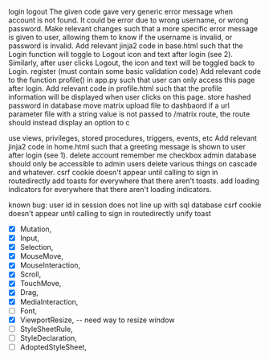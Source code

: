 
login
logout
The given code gave very generic error message when account is not found. It could be error due to wrong username, or wrong password. Make relevant changes such that a more specific error message is given to user, allowing them to know if the username is invalid, or password is invalid.
Add relevant jinja2 code in base.html such that the Login function will toggle to Logout icon and text after login (see 2). 
Similarly, after user clicks Logout, the icon and text will be toggled back to Login. 
register (must contain some basic validation code)
Add relevant code to the function profile() in app.py such that user can only access this page after login. 
Add relevant code in profile.html such that the profile information will be displayed when user clicks on this page. 
store hashed password in database
move matrix upload file to dashbaord
if a url parameter file with a string value is not passed to /matrix route, the route should instead display an option to c




use views, privileges, stored procedures, triggers, events, etc
Add relevant jinja2 code in home.html such that a greeting message is shown to user after login (see 1).
delete account
remember me checkbox
admin
database should only be accessible to admin users
delete various things on cascade and whatever. 
csrf cookie doesn't appear until calling to sign in routedirectly
add toasts for everywhere that there aren't toasts.
add loading indicators for everywhere that there aren't loading indicators.

known bug: user id in session does not line up with sql database
csrf cookie doesn't appear until calling to sign in routedirectly
unify toast


- [x] Mutation,
- [x] Input,
- [x] Selection,
- [x] MouseMove,
- [x] MouseInteraction,
- [x] Scroll,
- [x] TouchMove,
- [x] Drag,
- [x] MediaInteraction,
- [ ] Font,
- [x] ViewportResize, -- need way to resize window
- [ ] StyleSheetRule,
- [ ] StyleDeclaration,
- [ ] AdoptedStyleSheet,
